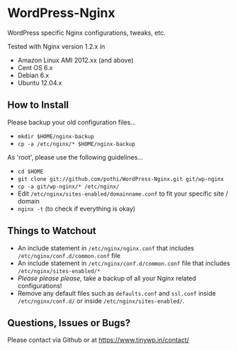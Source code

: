 WordPress-Nginx
===============

WordPress specific Nginx configurations, tweaks, etc.

Tested with Nginx version 1.2.x in
+ Amazon Linux AMI 2012.xx (and above)
+ Cent OS 6.x
+ Debian 6.x
+ Ubuntu 12.04.x

How to Install
--------------

Please backup your old configuration files...

+ `mkdir $HOME/nginx-backup`
+ `cp -a /etc/nginx/* $HOME/nginx-backup`

As 'root', please use the following guidelines...
+ `cd $HOME`
+ `git clone git://github.com/pothi/WordPress-Nginx.git git/wp-nginx`
+ `cp -a git/wp-nginx/* /etc/nginx/`
+ Edit `/etc/nginx/sites-enabled/domainname.conf` to fit your specific site / domain
+ `nginx -t` (to check if everything is okay)

Things to Watchout
------------------

+ An include statement in `/etc/nginx/nginx.conf` that includes `/etc/nginx/conf.d/common.conf` file
+ An include statement in `/etc/nginx/conf.d/common.conf` file that includes `/etc/nginx/sites-enabled/*`
+ *Please please please*, take a backup of all your Nginx related configurations!
+ Remove any default files such as `defaults.conf` and `ssl.conf` inside `/etc/nginx/conf.d/` or inside `/etc/nginx/sites-enabled/`.

Questions, Issues or Bugs?
--------------------------

Please contact via Github or at https://www.tinywp.in/contact/
